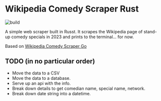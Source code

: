 # Wikipedia Comedy Scraper Rust

![build](https://img.shields.io/github/actions/workflow/status/ericthomasca/wikipedia-comedy-scraper-rust/rust.yml)

A simple web scraper built in Russt. It scrapes the Wikipedia page of stand-up comedy specials in 2023 and prints to the terminal... for now.

Based on [Wikipedia Comedy Scraper Go](https://github.com/ericthomasca/wikipedia-comedy-scraper-go)

## TODO (in no particular order)

- Move the data to a CSV
- Move the data to a database.
- Serve up an api with the info.
- Break down details to get comedian name, special name, network.
- Break down date string into a datetime.
